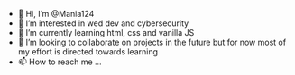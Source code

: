 - 👋 Hi, I’m @Mania124
- 👀 I’m interested in wed dev and cybersecurity
- 🌱 I’m currently learning html, css and vanilla JS
- 💞️ I’m looking to collaborate on projects in the future but for now most of my effort is directed towards learning
- 📫 How to reach me ...

<!---
Mania124/Mania124 is a ✨ special ✨ repository because its `README.md` (this file) appears on your GitHub profile.
You can click the Preview link to take a look at your changes.
--->
